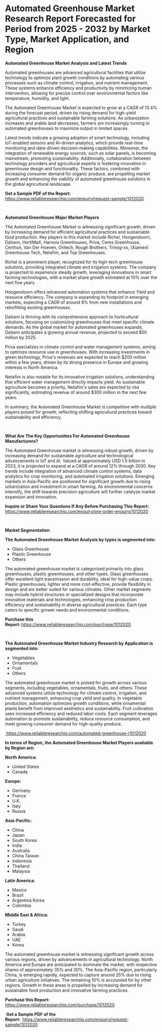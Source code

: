 <p><h1>Automated Greenhouse Market Research Report Forecasted for Period from 2025 -  2032 by Market Type, Market Application, and Region</h1></p><p><strong>Automated Greenhouse Market Analysis and Latest Trends</strong></p>
<p><p>Automated greenhouses are advanced agricultural facilities that utilize technology to optimize plant growth conditions by automating various processes such as climate control, irrigation, and nutrient management. These systems enhance efficiency and productivity by minimizing human intervention, allowing for precise control over environmental factors like temperature, humidity, and light.</p><p>The Automated Greenhouse Market is expected to grow at a CAGR of 13.4% during the forecast period, driven by rising demand for high-yield agricultural practices and sustainable farming solutions. As urbanization increases and arable land decreases, farmers are increasingly turning to automated greenhouses to maximize output in limited spaces. </p><p>Latest trends indicate a growing adoption of smart technology, including IoT-enabled sensors and AI-driven analytics, which provide real-time monitoring and data-driven decision-making capabilities. Moreover, the integration of renewable energy sources, such as solar panels, is becoming mainstream, promoting sustainability. Additionally, collaboration between technology providers and agricultural experts is fostering innovation in greenhouse design and functionality. These factors, combined with increasing consumer demand for organic produce, are propelling market growth and enhancing the viability of automated greenhouse solutions in the global agricultural landscape.</p></p>
<p><strong>Get a Sample PDF of the Report:&nbsp;</strong> <a href="https://www.reliableresearchiq.com/enquiry/request-sample/1012020?utm_campaign=3117&utm_medium=2&utm_source=Github&utm_content=ia&utm_term=17042025&utm_id=automated-greenhouse">https://www.reliableresearchiq.com/enquiry/request-sample/1012020</a></p>
<p>&nbsp;</p>
<p><strong>Automated Greenhouse Major Market Players</strong></p>
<p><p>The Automated Greenhouse Market is witnessing significant growth, driven by increasing demand for efficient agricultural practices and sustainable food production. Key players in this market include Richel, Hoogendoorn, Dalsem, HortiMaX, Harnois Greenhouses, Priva, Ceres Greenhouse, Certhon, Van Der Hoeven, Oritech, Rough Brothers, Trinog-xs, (Xiamen) Greenhouse Tech, Netafim, and Top Greenhouses.</p><p>Richel is a prominent player, recognized for its high-tech greenhouse solutions, providing integrated climate and irrigation systems. The company is projected to experience steady growth, leveraging innovations in smart farming technologies, with a market share growth estimated at 10% over the next five years.</p><p>Hoogendoorn offers advanced automation systems that enhance Yield and resource efficiency. The company is expanding its footprint in emerging markets, expecting a CAGR of around 8% from new installations and retrofitting existing greenhouses.</p><p>Dalsem is thriving with its comprehensive approach to horticultural solutions, focusing on customizing greenhouses that meet specific climate demands. As the global market for automated greenhouses expands, Dalsem anticipates a growing annual revenue, projected to exceed $50 million by 2025.</p><p>Priva specializes in climate control and water management systems, aiming to optimize resource use in greenhouses. With increasing investments in green technology, Priva's revenues are expected to reach $200 million within a few years, driven by its strong presence in Europe and growing interests in North America.</p><p>Netafim is also notable for its innovative irrigation solutions, understanding that efficient water management directly impacts yield. As sustainable agriculture becomes a priority, Netafim's sales are expected to rise significantly, estimating revenue of around $300 million in the next few years. </p><p>In summary, the Automated Greenhouse Market is competitive with multiple players poised for growth, reflecting shifting agricultural practices toward sustainability and efficiency.</p></p>
<p>&nbsp;</p>
<p><strong>What Are The Key Opportunities For Automated Greenhouse Manufacturers?</strong></p>
<p><p>The Automated Greenhouse market is witnessing robust growth, driven by increasing demand for sustainable agriculture and technological advancements in IoT and AI. Valued at approximately USD 1.5 billion in 2023, it is projected to expand at a CAGR of around 12% through 2030. Key trends include integration of advanced climate control systems, data analytics for crop monitoring, and automated irrigation solutions. Emerging markets in Asia-Pacific are positioned for significant growth due to rising urbanization and investment in smart farming. As environmental concerns intensify, the shift towards precision agriculture will further catalyze market expansion and innovation.</p></p>
<p><strong>Inquire or Share Your Questions If Any Before Purchasing This Report:</strong> <a href="https://www.reliableresearchiq.com/enquiry/pre-order-enquiry/1012020?utm_campaign=3117&utm_medium=2&utm_source=Github&utm_content=ia&utm_term=17042025&utm_id=automated-greenhouse">https://www.reliableresearchiq.com/enquiry/pre-order-enquiry/1012020</a></p>
<p>&nbsp;</p>
<p><strong>Market Segmentation</strong></p>
<p><strong>The Automated Greenhouse Market Analysis by types is segmented into:</strong></p>
<p><ul><li>Glass Greenhouse</li><li>Plastic Greenhouse</li><li>Others</li></ul></p>
<p><p>The automated greenhouse market is categorized primarily into glass greenhouses, plastic greenhouses, and other types. Glass greenhouses offer excellent light transmission and durability, ideal for high-value crops. Plastic greenhouses, lighter and more cost-effective, provide flexibility in design and are better suited for various climates. Other market segments may include hybrid structures or specialized designs that incorporate innovative materials and technologies, enhancing crop production efficiency and sustainability in diverse agricultural practices. Each type caters to specific grower needs and environmental conditions.</p></p>
<p><strong>Purchase this Report:&nbsp;</strong><a href="https://www.reliableresearchiq.com/purchase/1012020?utm_campaign=3117&utm_medium=2&utm_source=Github&utm_content=ia&utm_term=17042025&utm_id=automated-greenhouse">https://www.reliableresearchiq.com/purchase/1012020</a></p>
<p>&nbsp;</p>
<p><strong>The Automated Greenhouse Market Industry Research by Application is segmented into:</strong></p>
<p><ul><li>Vegetables</li><li>Ornamentals</li><li>Fruit</li><li>Others</li></ul></p>
<p><p>The automated greenhouse market is poised for growth across various segments, including vegetables, ornamentals, fruits, and others. These advanced systems utilize technology for climate control, irrigation, and nutrient management, enhancing crop yield and quality. In vegetable production, automation optimizes growth conditions, while ornamental plants benefit from improved aesthetics and sustainability. Fruit cultivation sees increased efficiency and reduced labor costs. Each segment leverages automation to promote sustainability, reduce resource consumption, and meet growing consumer demand for high-quality produce.</p></p>
<p><a href="https://www.reliableresearchiq.com/automated-greenhouse-r1012020?utm_campaign=3117&utm_medium=2&utm_source=Github&utm_content=ia&utm_term=17042025&utm_id=automated-greenhouse">&nbsp;https://www.reliableresearchiq.com/automated-greenhouse-r1012020</a></p>
<p><strong>In terms of Region, the Automated Greenhouse Market Players available by Region are:</strong></p>
<p>
    <p> <strong> North America: </strong>
        <ul>
            <li>United States</li>
            <li>Canada</li>
        </ul>
        </p> 
    <p> <strong> Europe: </strong>
        <ul>
            <li>Germany</li>
            <li>France</li>
            <li>U.K.</li>
            <li>Italy</li>
            <li>Russia</li>
        </ul>
        </p> 
    <p> <strong> Asia-Pacific: </strong>
        <ul>
            <li>China</li>
            <li>Japan</li>
            <li>South Korea</li>
            <li>India</li>
            <li>Australia</li>
            <li>China Taiwan</li>
            <li>Indonesia</li>
            <li>Thailand</li>
            <li>Malaysia</li>
        </ul>
        </p> 
    <p> <strong> Latin America: </strong>
        <ul>
            <li>Mexico</li>
            <li>Brazil</li>
            <li>Argentina Korea</li>
            <li>Colombia</li>
        </ul>
        </p> 
    <p> <strong> Middle East & Africa: </strong>
        <ul>
            <li>Turkey</li>
            <li>Saudi</li>
            <li>Arabia</li>
            <li>UAE</li>
            <li>Korea</li>
        </ul>
    </p>
    </p>
<p><p>The automated greenhouse market is witnessing significant growth across various regions, driven by advancements in agricultural technology. North America and Europe are anticipated to dominate the market, with respective shares of approximately 35% and 30%. The Asia-Pacific region, particularly China, is emerging rapidly, expected to capture around 25% due to rising urban agriculture initiatives. The remaining 10% is accounted for by other regions. Growth in these areas is propelled by increasing demand for sustainable food production and innovative farming practices.</p></p>
<p><strong>Purchase this Report: </strong><a href="https://www.reliableresearchiq.com/purchase/1012020?utm_campaign=3117&utm_medium=2&utm_source=Github&utm_content=ia&utm_term=17042025&utm_id=automated-greenhouse">https://www.reliableresearchiq.com/purchase/1012020</a></p>
<p>&nbsp;<strong>Get a Sample PDF of the Report:&nbsp;&nbsp;</strong><a href="https://www.reliableresearchiq.com/enquiry/request-sample/1012020?utm_campaign=3117&utm_medium=2&utm_source=Github&utm_content=ia&utm_term=17042025&utm_id=automated-greenhouse">https://www.reliableresearchiq.com/enquiry/request-sample/1012020</a></p>
<p><strong></strong></p>
<p><p></p><p></p><p></p></p>